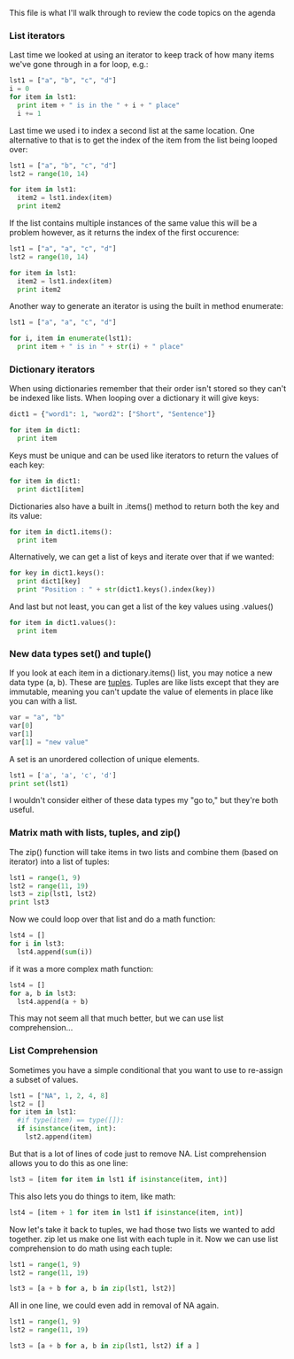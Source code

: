 This file is what I'll walk through to review the code topics on the agenda

### List iterators
Last time we looked at using an iterator to keep track of how many items we've gone through in a for loop, e.g.:

```python
lst1 = ["a", "b", "c", "d"]
i = 0
for item in lst1:
  print item + " is in the " + i + " place" 
  i += 1
```

Last time we used i to index a second list at the same location. One alternative to that is to get the index of the item from the list being looped over:

```python
lst1 = ["a", "b", "c", "d"]
lst2 = range(10, 14)

for item in lst1:
  item2 = lst1.index(item)
  print item2
```

If the list contains multiple instances of the same value this will be a problem however, as it returns the index of the first occurence:

```python
lst1 = ["a", "a", "c", "d"]
lst2 = range(10, 14)

for item in lst1:
  item2 = lst1.index(item)
  print item2
```

Another way to generate an iterator is using the built in method enumerate:

```python
lst1 = ["a", "a", "c", "d"]

for i, item in enumerate(lst1):
  print item + " is in " + str(i) + " place"
```


### Dictionary iterators
When using dictionaries remember that their order isn't stored so they can't be indexed like lists. When looping over a dictionary it will give keys:

```python
dict1 = {"word1": 1, "word2": ["Short", "Sentence"]}

for item in dict1:
  print item
```

Keys must be unique and can be used like iterators to return the values of each key:

```python
for item in dict1:
  print dict1[item]
```

Dictionaries also have a built in .items() method to return both the key and its value:

```python
for item in dict1.items():
  print item
```

Alternatively, we can get a list of keys and iterate over that if we wanted:

```python
for key in dict1.keys():
  print dict1[key]
  print "Position : " + str(dict1.keys().index(key))
```

And last but not least, you can get a list of the key values using .values()

```python
for item in dict1.values():
  print item
```

### New data types set() and tuple()
If you look at each item in a dictionary.items() list, you may notice a new data type (a, b). These are [tuples](https://www.tutorialspoint.com/python/python_tuples.htm). Tuples are like lists except that they are immutable, meaning you can't update the value of elements in place like you can with a list.

```python
var = "a", "b"
var[0]
var[1]
var[1] = "new value"
```

A set is an unordered collection of unique elements.

```python
lst1 = ['a', 'a', 'c', 'd']
print set(lst1)
```

I wouldn't consider either of these data types my "go to," but they're both useful.

### Matrix math with lists, tuples, and zip()

The zip() function will take items in two lists and combine them (based on iterator) into a list of tuples:

```python
lst1 = range(1, 9)
lst2 = range(11, 19)
lst3 = zip(lst1, lst2)
print lst3
```

Now we could loop over that list and do a math function:

```python
lst4 = []
for i in lst3:
  lst4.append(sum(i))
```

if it was a more complex math function:

```python
lst4 = []
for a, b in lst3:
  lst4.append(a + b)
```

This may not seem all that much better, but we can use list comprehension...

### List Comprehension
Sometimes you have a simple conditional that you want to use to re-assign a subset of values. 

```python
lst1 = ["NA", 1, 2, 4, 8]
lst2 = []
for item in lst1:
  #if type(item) == type([]):
  if isinstance(item, int):
    lst2.append(item)
```

But that is a lot of lines of code just to remove NA. List comprehension allows you to do this as one line:

```python
lst3 = [item for item in lst1 if isinstance(item, int)]
```

This also lets you do things to item, like math:

```python
lst4 = [item + 1 for item in lst1 if isinstance(item, int)]
```

Now let's take it back to tuples, we had those two lists we wanted to add together. zip let us make one list with each tuple in it. Now we can use list comprehension to do math using each tuple:

```python
lst1 = range(1, 9)
lst2 = range(11, 19)

lst3 = [a + b for a, b in zip(lst1, lst2)]
```

All in one line, we could even add in removal of NA again.

```python
lst1 = range(1, 9)
lst2 = range(11, 19)

lst3 = [a + b for a, b in zip(lst1, lst2) if a ]
```
